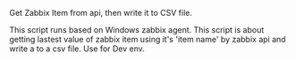 Get Zabbix Item from api, then write it to CSV file.

This script runs based on Windows zabbix agent. This script is about getting lastest value of zabbix item using it's 'item name' by zabbix api and write a to a csv file. Use for Dev env.
